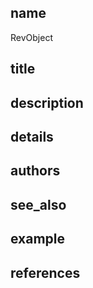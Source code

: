 ## name
RevObject
## title
## description
## details
## authors
## see_also
## example
## references
